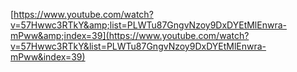 [https://www.youtube.com/watch?v=57Hwwc3RTkY&amp;list=PLWTu87GngvNzoy9DxDYEtMlEnwra-mPww&amp;index=39](https://www.youtube.com/watch?v=57Hwwc3RTkY&list=PLWTu87GngvNzoy9DxDYEtMlEnwra-mPww&index=39)
